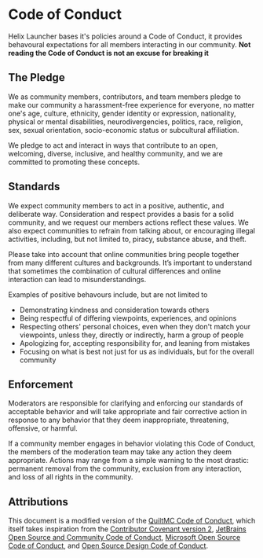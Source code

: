 # Code of Conduct

Helix Launcher bases it's policies around a Code of Conduct, it provides
behavoural expectations for all members interacting in our community. **Not
reading the Code of Conduct is not an excuse for breaking it**

## The Pledge

We as community members, contributors, and team members pledge to make our community a harassment-free experience for everyone, no matter one's age, culture, ethnicity, gender identity or expression, nationality, physical or mental disabilities, neurodivergencies, politics, race, religion, sex, sexual orientation, socio-economic status or subcultural affiliation.

We pledge to act and interact in ways that contribute to an open, welcoming, diverse, inclusive, and healthy community, and we are committed to promoting these concepts.

## Standards

We expect community members to act in a positive, authentic, and deliberate way. Consideration and respect provides a basis for a solid community, and we request our members actions reflect these values. We also expect communities to refrain from talking about, or encouraging illegal activities, including, but not limited to, piracy, substance abuse, and theft.

Please take into account that online communities bring people together from many different cultures and backgrounds. It’s important to understand that sometimes the combination of cultural differences and online interaction can lead to misunderstandings.

Examples of positive behavours include, but are not limited to
- Demonstrating kindness and consideration towards others
- Being respectful of differing viewpoints, experiences, and opinions
- Respecting others' personal choices, even when they don't match your viewpoints, unless they, directly or indirectly, harm a group of people
- Apologizing for, accepting responsibility for, and leaning from mistakes
- Focusing on what is best not just for us as individuals, but for the overall community

## Enforcement 

Moderators are responsible for clarifying and enforcing our standards of acceptable behavior and will take appropriate and fair corrective action in response to any behavior that they deem inappropriate, threatening, offensive, or harmful.

If a community member engages in behavior violating this Code of Conduct, the members of the moderation team may take any action they deem appropriate. Actions may range from a simple warning to the most drastic: permanent removal from the community, exclusion from any interaction, and loss of all rights in the community.

## Attributions

This document is a modified version of the [QuiltMC Code of Conduct](https://quiltmc.org/en/community/code-of-conduct/), which itself takes inspiration from the [Contributor Covenant version 2](https://www.contributor-covenant.org/version/2/0/code_of_conduct.html), [JetBrains Open Source and Community Code of Conduct](https://confluence.jetbrains.com/display/ALL/JetBrains+Open+Source+and+Community+Code+of+Conduct), [Microsoft Open Source Code of Conduct](https://microsoft.github.io/codeofconduct), and [Open Source Design Code of Conduct](https://opensourcedesign.net/code-of-conduct).